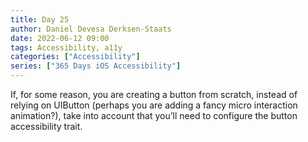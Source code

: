 ```yaml
---
title: Day 25
author: Daniel Devesa Derksen-Staats
date: 2022-06-12 09:00
tags: Accessibility, a11y
categories: ["Accessibility"]
series: ["365 Days iOS Accessibility"]
---
```


If, for some reason, you are creating a button from scratch, instead of relying on UIButton (perhaps you are adding a fancy micro interaction animation?), take into account that you’ll need to configure the button accessibility trait.
